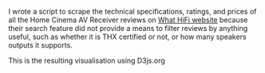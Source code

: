 I wrote a script to scrape the technical specifications, ratings, and prices of all the Home Cinema AV Receiver reviews on [What HiFi website](http://whathifi.com) because their search feature did not provide a means to filter reviews by anything useful, such as whether it is THX certified or not, or how many speakers outputs it supports.

This is the resulting visualisation using D3js.org

